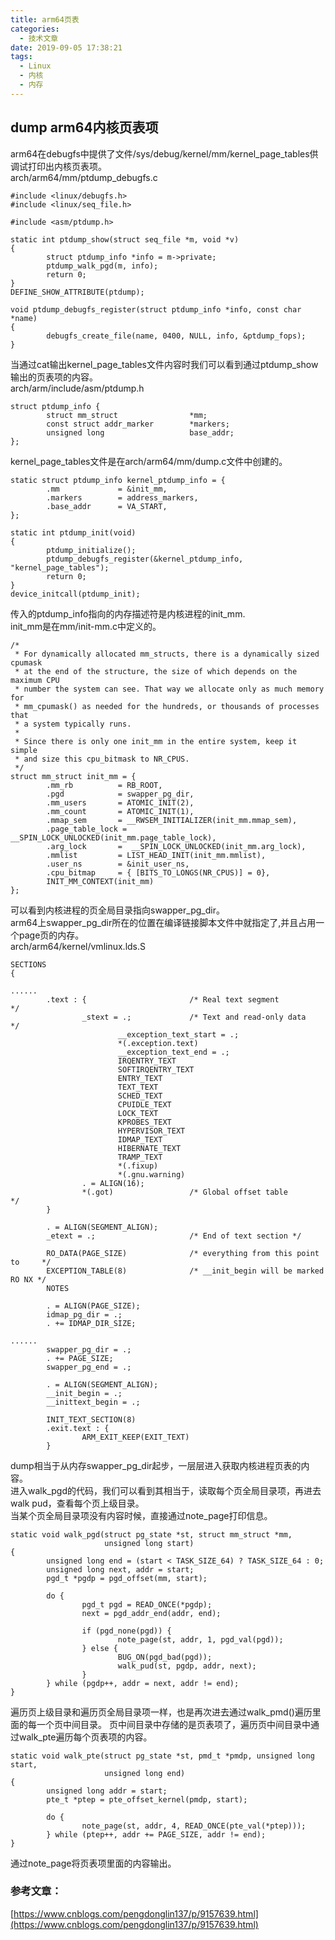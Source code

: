 ```yaml
---
title: arm64页表
categories:
  - 技术文章
date: 2019-09-05 17:38:21
tags:
  - Linux
  - 内核
  - 内存
---
```


## dump arm64内核页表项
arm64在debugfs中提供了文件/sys/debug/kernel/mm/kernel_page_tables供调试打印出内核页表项。  
arch/arm64/mm/ptdump_debugfs.c
```
#include <linux/debugfs.h>                  
#include <linux/seq_file.h>     
                       
#include <asm/ptdump.h>     
                                                       
static int ptdump_show(struct seq_file *m, void *v)    
{                                         
        struct ptdump_info *info = m->private;      
        ptdump_walk_pgd(m, info);    
        return 0;                                                       
}                    
DEFINE_SHOW_ATTRIBUTE(ptdump);    
     
void ptdump_debugfs_register(struct ptdump_info *info, const char *name)    
{                                                                  
        debugfs_create_file(name, 0400, NULL, info, &ptdump_fops);    
} 
```
当通过cat输出kernel_page_tables文件内容时我们可以看到通过ptdump_show输出的页表项的内容。  
arch/arm/include/asm/ptdump.h
```
struct ptdump_info {
        struct mm_struct                *mm;
        const struct addr_marker        *markers;
        unsigned long                   base_addr;
};
```

kernel_page_tables文件是在arch/arm64/mm/dump.c文件中创建的。  
```
static struct ptdump_info kernel_ptdump_info = {
        .mm             = &init_mm,
        .markers        = address_markers,
        .base_addr      = VA_START,
};

static int ptdump_init(void)
{
        ptdump_initialize();
        ptdump_debugfs_register(&kernel_ptdump_info, "kernel_page_tables");
        return 0;
}
device_initcall(ptdump_init);

```
传入的ptdump_info指向的内存描述符是内核进程的init_mm.  
init_mm是在mm/init-mm.c中定义的。  
```
/*      
 * For dynamically allocated mm_structs, there is a dynamically sized cpumask
 * at the end of the structure, the size of which depends on the maximum CPU
 * number the system can see. That way we allocate only as much memory for
 * mm_cpumask() as needed for the hundreds, or thousands of processes that
 * a system typically runs.
 *
 * Since there is only one init_mm in the entire system, keep it simple
 * and size this cpu_bitmask to NR_CPUS.   
 */
struct mm_struct init_mm = {
        .mm_rb          = RB_ROOT,
        .pgd            = swapper_pg_dir,
        .mm_users       = ATOMIC_INIT(2),
        .mm_count       = ATOMIC_INIT(1),
        .mmap_sem       = __RWSEM_INITIALIZER(init_mm.mmap_sem),
        .page_table_lock =  __SPIN_LOCK_UNLOCKED(init_mm.page_table_lock),
        .arg_lock       =  __SPIN_LOCK_UNLOCKED(init_mm.arg_lock),
        .mmlist         = LIST_HEAD_INIT(init_mm.mmlist),
        .user_ns        = &init_user_ns,
        .cpu_bitmap     = { [BITS_TO_LONGS(NR_CPUS)] = 0},
        INIT_MM_CONTEXT(init_mm)
};
```
可以看到内核进程的页全局目录指向swapper_pg_dir。  
arm64上swapper_pg_dir所在的位置在编译链接脚本文件中就指定了,并且占用一个page页的内存。  
arch/arm64/kernel/vmlinux.lds.S  
```
SECTIONS
{
        
......
        .text : {                       /* Real text segment            */
                _stext = .;             /* Text and read-only data      */
                        __exception_text_start = .;
                        *(.exception.text)
                        __exception_text_end = .;
                        IRQENTRY_TEXT
                        SOFTIRQENTRY_TEXT
                        ENTRY_TEXT
                        TEXT_TEXT
                        SCHED_TEXT
                        CPUIDLE_TEXT
                        LOCK_TEXT
                        KPROBES_TEXT
                        HYPERVISOR_TEXT
                        IDMAP_TEXT
                        HIBERNATE_TEXT
                        TRAMP_TEXT
                        *(.fixup)
                        *(.gnu.warning)
                . = ALIGN(16);
                *(.got)                 /* Global offset table          */
        }

        . = ALIGN(SEGMENT_ALIGN);
        _etext = .;                     /* End of text section */

        RO_DATA(PAGE_SIZE)              /* everything from this point to     */
        EXCEPTION_TABLE(8)              /* __init_begin will be marked RO NX */
        NOTES

        . = ALIGN(PAGE_SIZE);
        idmap_pg_dir = .;
        . += IDMAP_DIR_SIZE;

......
        swapper_pg_dir = .;
        . += PAGE_SIZE;
        swapper_pg_end = .;

        . = ALIGN(SEGMENT_ALIGN);
        __init_begin = .;
        __inittext_begin = .;

        INIT_TEXT_SECTION(8)
        .exit.text : {
                ARM_EXIT_KEEP(EXIT_TEXT)
        }
```
dump相当于从内存swapper_pg_dir起步，一层层进入获取内核进程页表的内容。  
进入walk_pgd的代码，我们可以看到其相当于，读取每个页全局目录项，再进去walk pud，查看每个页上级目录。  
当某个页全局目录项没有内容时候，直接通过note_page打印信息。  
```
static void walk_pgd(struct pg_state *st, struct mm_struct *mm,
                     unsigned long start)
{
        unsigned long end = (start < TASK_SIZE_64) ? TASK_SIZE_64 : 0;
        unsigned long next, addr = start;
        pgd_t *pgdp = pgd_offset(mm, start);

        do {
                pgd_t pgd = READ_ONCE(*pgdp);
                next = pgd_addr_end(addr, end);

                if (pgd_none(pgd)) {
                        note_page(st, addr, 1, pgd_val(pgd));
                } else {
                        BUG_ON(pgd_bad(pgd));
                        walk_pud(st, pgdp, addr, next);
                }
        } while (pgdp++, addr = next, addr != end);
}

```
遍历页上级目录和遍历页全局目录项一样，也是再次进去通过walk_pmd()遍历里面的每一个页中间目录。
页中间目录中存储的是页表项了，遍历页中间目录中通过walk_pte遍历每个页表项的内容。  
```
static void walk_pte(struct pg_state *st, pmd_t *pmdp, unsigned long start,
                     unsigned long end)
{
        unsigned long addr = start;
        pte_t *ptep = pte_offset_kernel(pmdp, start);

        do {
                note_page(st, addr, 4, READ_ONCE(pte_val(*ptep)));
        } while (ptep++, addr += PAGE_SIZE, addr != end);
}
```
通过note_page将页表项里面的内容输出。  






### 参考文章：  
[https://www.cnblogs.com/pengdonglin137/p/9157639.html](https://www.cnblogs.com/pengdonglin137/p/9157639.html)
